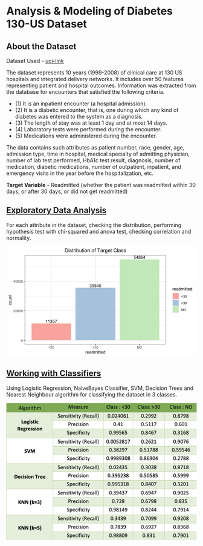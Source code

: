 # Analysis & Modeling of Diabetes 130-US Dataset

## About the Dataset
Dataset Used - [uci-link](https://archive.ics.uci.edu/ml/datasets/diabetes+130-us+hospitals+for+years+1999-2008)

The dataset represents 10 years (1999-2008) of clinical care at 130 US hospitals and integrated delivery networks. It includes over 50 features representing patient and hospital outcomes. Information was extracted from the database for encounters that satisfied the following criteria.

- (1) It is an inpatient encounter (a hospital admission).
- (2) It is a diabetic encounter, that is, one during which any kind of diabetes was entered to the system as a diagnosis.
- (3) The length of stay was at least 1 day and at most 14 days.
- (4) Laboratory tests were performed during the encounter.
- (5) Medications were administered during the encounter.

The data contains such attributes as patient number, race, gender, age, admission type, time in hospital, medical specialty of admitting physician, number of lab test performed, HbA1c test result, diagnosis, number of medication, diabetic medications, number of outpatient, inpatient, and emergency visits in the year before the hospitalization, etc.

**Target Variable** - Readmitted (whether the patient was readmitted within 30 days, or after 30 days, or did not get readmitted)

## [Exploratory Data Analysis](https://github.com/shiva2096/Diabetes-130-ML-Model/blob/main/EDA%20Report.pdf)

For each attribute in the dataset, checking the distribution, performing hypothesis test with chi-squared and anova test, checking correlation and normality.

![alt text](https://github.com/shiva2096/Diabetes-130-ML-Model/blob/main/Images/01%20-%20T_Class%20dist%20bar.png?raw=True)

## [Working with Classifiers](https://github.com/shiva2096/Diabetes-130-ML-Model/blob/main/Modeling-1.pdf)

Using Logistic Regression, NaiveBayes Classifier, SVM, Decision Trees and Nearest Neighbour algorithm for classifying the dataset in 3 classes.

![alt txt](https://github.com/shiva2096/Diabetes-130-ML-Model/blob/main/Images/Results-1.png?raw=True)
